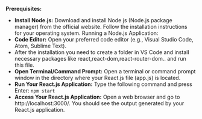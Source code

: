 **Prerequisites:**
* **Install Node.js:** Download and install Node.js (Node.js package manager) from the official website. Follow the installation instructions for your operating system.
Running a Node.js Application:
* **Code Editor:** Open your preferred code editor (e.g., Visual Studio Code, Atom, Sublime Text).
* After the installation you need to create a folder in VS Code and install necessary packages like react,react-dom,react-router-dom..
and run this file.
* **Open Terminal/Command Prompt:** Open a terminal or command prompt window in the directory where your React.js file (app.js) is located.
* **Run Your React.js Application:** Type the following command and press Enter:
  ```npm start```
* **Access Your React.js Application:** Open a web browser and go to http://localhost:3000/. You should see the output generated by your React.js application.
